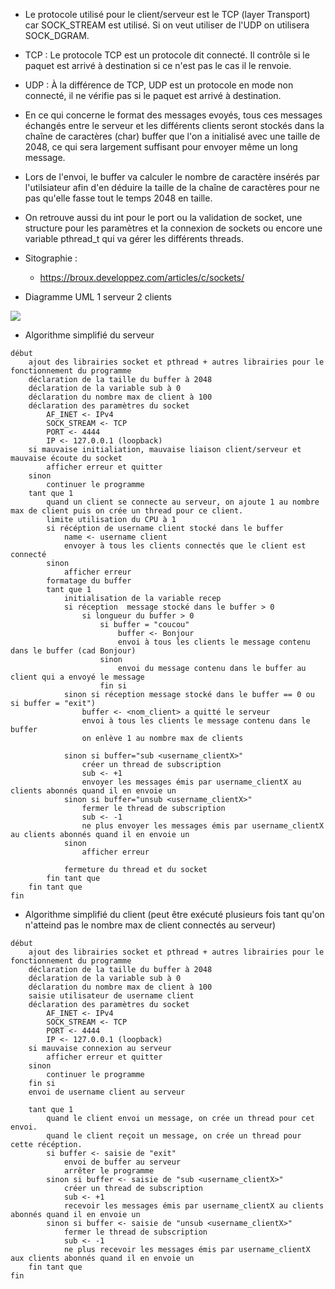 - Le protocole utilisé pour le client/serveur est le TCP (layer Transport) car SOCK_STREAM est utilisé. Si on veut utiliser de l'UDP on utilisera SOCK_DGRAM.

- TCP : Le protocole TCP est un protocole dit connecté. Il contrôle si le paquet est arrivé à destination si ce n'est pas le cas il le renvoie. 

- UDP : À la différence de TCP, UDP est un protocole en mode non connecté, il ne vérifie pas si le paquet est arrivé à destination.

- En ce qui concerne le format des messages evoyés, tous ces messages échangés entre le serveur et les différents clients seront stockés dans la chaîne de caractères (char) buffer que l'on a initialisé avec une taille de 2048, ce qui sera largement suffisant pour envoyer même un long message.

- Lors de l'envoi, le buffer va calculer le nombre de caractère insérés par l'utilsiateur afin d'en déduire la taille de la chaîne de caractères pour ne pas qu'elle fasse tout le temps 2048 en taille.

- On retrouve aussi du int pour le port ou la validation de socket, une structure pour les paramètres et la connexion de sockets ou encore une variable pthread_t qui va gérer les différents threads.

- Sitographie :
	- https://broux.developpez.com/articles/c/sockets/

- Diagramme UML 1 serveur 2 clients

![](https://imgur.com/wVeNMTP.png)

- Algorithme simplifié du serveur

```
début
	ajout des librairies socket et pthread + autres librairies pour le fonctionnement du programme
	déclaration de la taille du buffer à 2048
	déclaration de la variable sub à 0
	déclaration du nombre max de client à 100
	déclaration des paramètres du socket
		AF_INET <- IPv4
		SOCK_STREAM <- TCP
		PORT <- 4444
		IP <- 127.0.0.1 (loopback)
	si mauvaise initialiation, mauvaise liaison client/serveur et mauvaise écoute du socket
		afficher erreur et quitter
	sinon
		continuer le programme
	tant que 1
		quand un client se connecte au serveur, on ajoute 1 au nombre max de client puis on crée un thread pour ce client.
		limite utilisation du CPU à 1
		si récéption de username client stocké dans le buffer
			name <- username client
			envoyer à tous les clients connectés que le client est connecté
		sinon
			afficher erreur
		formatage du buffer
		tant que 1
			initialisation de la variable recep
			si réception  message stocké dans le buffer > 0
				si longueur du buffer > 0
					si buffer = "coucou"
						buffer <- Bonjour
						envoi à tous les clients le message contenu dans le buffer (cad Bonjour)
					sinon
						envoi du message contenu dans le buffer au client qui a envoyé le message
					fin si
			sinon si réception message stocké dans le buffer == 0 ou si buffer = "exit")
				buffer <- <nom_client> a quitté le serveur
				envoi à tous les clients le message contenu dans le buffer
				on enlève 1 au nombre max de clients
				
			sinon si buffer="sub <username_clientX>"
				créer un thread de subscription
				sub <- +1
				envoyer les messages émis par username_clientX au clients abonnés quand il en envoie un
			sinon si buffer="unsub <username_clientX>"
				fermer le thread de subscription
				sub <- -1
				ne plus envoyer les messages émis par username_clientX au clients abonnés quand il en envoie un
			sinon 
				afficher erreur
			
			fermeture du thread et du socket
		fin tant que
	fin tant que
fin
```
- Algorithme simplifié du client (peut être exécuté plusieurs fois tant qu'on n'atteind pas le nombre max de client connectés au serveur)

```
début
	ajout des librairies socket et pthread + autres librairies pour le fonctionnement du programme
	déclaration de la taille du buffer à 2048
	déclaration de la variable sub à 0
	déclaration du nombre max de client à 100
	saisie utilisateur de username client
	déclaration des paramètres du socket
		AF_INET <- IPv4
		SOCK_STREAM <- TCP
		PORT <- 4444
		IP <- 127.0.0.1 (loopback)
	si mauvaise connexion au serveur
		afficher erreur et quitter
	sinon
		continuer le programme
	fin si
	envoi de username client au serveur
	
	tant que 1
		quand le client envoi un message, on crée un thread pour cet envoi.
		quand le client reçoit un message, on crée un thread pour cette récéption.
		si buffer <- saisie de "exit"
			envoi de buffer au serveur
			arrêter le programme
		sinon si buffer <- saisie de "sub <username_clientX>"
			créer un thread de subscription
			sub <- +1
			recevoir les messages émis par username_clientX au clients abonnés quand il en envoie un
		sinon si buffer <- saisie de "unsub <username_clientX>"
			fermer le thread de subscription
			sub <- -1
			ne plus recevoir les messages émis par username_clientX aux clients abonnés quand il en envoie un
	fin tant que
fin
```
